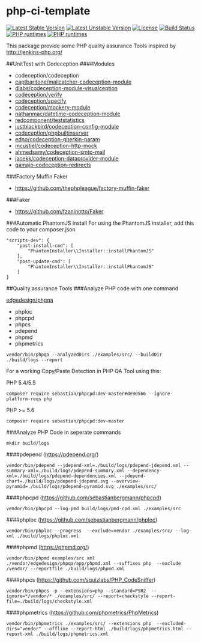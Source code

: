 # php-ci-template
[![Latest Stable Version](https://poser.pugx.org/mario-naether/php-ci-template/v/stable)](https://packagist.org/packages/mario-naether/php-ci-template)
[![Latest Unstable Version](https://poser.pugx.org/mario-naether/php-ci-template/v/unstable)](https://packagist.org/packages/mario-naether/php-ci-template)
[![License](https://poser.pugx.org/mario-naether/php-ci-template/license)](https://packagist.org/packages/mario-naether/php-ci-template)
[![Build Status](https://travis-ci.org/mario-naether/php-ci-template.svg?branch=master)](https://travis-ci.org/mario-naether/php-ci-template)
[![PHP runtimes](https://php-eye.com/badge/mario-naether/php-ci-template/tested.svg?style=plastic)](http://php-eye.com/package/mario-naether/php-ci-template)
[![PHP runtimes](http://php-eye.com/badge/mario-naether/php-ci-template/not-tested.svg?style=plastic)](http://php-eye.com/package/mario-naether/php-ci-template)

This package provide some PHP quality assurance Tools inspired by http://jenkins-php.org/

##UnitTest with Codeception 
####Modules
* codeception/codeception
* [captbaritone/mailcatcher-codeception-module](https://github.com/captbaritone/codeception-mailcatcher-module)
* [dlabs/codeception-module-visualception](https://github.com/DigitalProducts/codeception-module-visualception)
* [codeception/verify](https://github.com/Codeception/Verify)
* [codeception/specify](https://github.com/Codeception/Specify)
* [codeception/mockery-module](http://budiirawan.com/using-mockery-codeception) 
* [nathanmac/datetime-codeception-module](https://github.com/nathanmac/datetime-codeception-module)
* [redcomponent/teststatistics](https://github.com/redCOMPONENT-COM/teststatistics)
* [justblackbird/codeception-config-module](https://github.com/JustBlackBird/codeception-config-module)
* [codeception/phpbuiltinserver](https://github.com/tiger-seo/PhpBuiltinServer)
* [edno/codeception-gherkin-param](https://github.com/edno/codeception-gherkin-param)
* [mcustiel/codeception-http-mock](https://github.com/mcustiel/codeception-http-mock)
* [ahmedsamy/codeception-smtp-mail](https://github.com/AhmedSamy/codeception-smtp-mail)
* [jacekk/codeception-dataprovider-module](https://github.com/jacekk/codeception-dataprovider-module)
* [gamajo-codeception-redirects](https://github.com/gamajo/codeception-redirects)


###Factory Muffin Faker
* https://github.com/thephpleague/factory-muffin-faker

###Faker
* https://github.com/fzaninotto/Faker


###Automatic PhantomJS install
For using the PhantomJS installer, add this code to your composer.json
````
"scripts-dev": {
    "post-install-cmd": [
        "PhantomInstaller\\Installer::installPhantomJS"
    ],
    "post-update-cmd": [
        "PhantomInstaller\\Installer::installPhantomJS"
    ]
}
````


##Quality assurance Tools
###Analyze PHP code with one command

[edgedesign/phpqa](https://github.com/EdgedesignCZ/phpqa)

* phploc
* phpcpd
* phpcs
* pdepend
* phpmd
* phpmetrics

```
vendor/bin/phpqa --analyzedDirs ./examples/src/ --buildDir ./build/logs --report
```

For a working Copy/Paste Detection in PHP QA Tool using this:

PHP 5.4/5.5
````
composer require sebastian/phpcpd:dev-master#de90566 --ignore-platform-reqs php
````
PHP >= 5.6
````
composer require sebastian/phpcpd:dev-master
````

###Analyze PHP Code in seperate commands
```
mkdir build/logs
```
####pdepend (https://pdepend.org/)
```
vendor/bin/pdepend --jdepend-xml=./build/logs/pdepend-jdepend.xml --summary-xml=./build/logs/pdepend-summary.xml --dependency-xml=./build/logs/pdepend-dependencies.xml --jdepend-chart=./build/logs/pdepend-jdepend.svg --overview-pyramid=./build/logs/pdepend-pyramid.svg ./examples/src/
```

####phpcpd (https://github.com/sebastianbergmann/phpcpd)
```
vendor/bin/phpcpd --log-pmd build/logs/pmd-cpd.xml ./examples/src
```
 
####phploc (https://github.com/sebastianbergmann/phploc)
```
vendor/bin/phploc --progress  --exclude=vendor ./examples/src/ --log-xml ./build/logs/phploc.xml
```

####phpmd (https://phpmd.org/)
````
vendor/bin/phpmd examples/src xml ./vendor/edgedesign/phpqa/app/phpmd.xml --suffixes php  --exclude /vendor/ --reportfile ./build/logs/phpmd.xml
````

####phpcs (https://github.com/squizlabs/PHP_CodeSniffer)
````
vendor/bin/phpcs -p --extensions=php --standard=PSR2  --ignore=*/vendor/* ./examples/src/ --report=checkstyle --report-file=./build/logs/checkstyle.xml
````

####phpmetrics (https://github.com/phpmetrics/PhpMetrics)
````
vendor/bin/phpmetrics ./examples/src/ --extensions php  --excluded-dirs="vendor" --offline --report-html ./build/logs/phpmetrics.html --report-xml ./build/logs/phpmetrics.xml
````